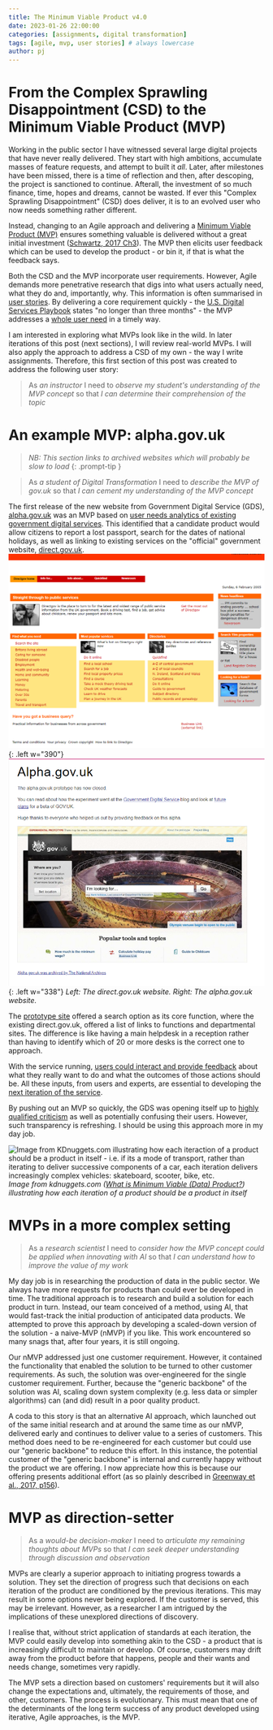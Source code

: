 ```yaml
---
title: The Minimum Viable Product v4.0
date: 2023-01-26 22:00:00 
categories: [assignments, digital transformation]
tags: [agile, mvp, user stories] # always lowercase
author: pj
---
```

# From the Complex Sprawling Disappointment (CSD) to the Minimum Viable Product (MVP)
 
Working in the public sector I have witnessed several large digital projects that have never really delivered. They start with high ambitions, accumulate masses of feature requests, and attempt to built it _all_. Later, after milestones have been missed, there is a time of reflection and then, after descoping, the project is sanctioned to continue. Afterall, the investment of so much finance, time, hopes and dreams, cannot be wasted. If ever this "Complex Sprawling Disappointment" (CSD) does deliver, it is to an evolved user who now needs something rather different.

Instead, changing to an Agile approach and delivering a [Minimum Viable Product (MVP)](https://en.wikipedia.org/wiki/Minimum_viable_product) ensures something valuable is delivered without a great initial investment ([Schwartz, 2017 Ch3](https://itrevolution.com/product/a-seat-at-the-table/)). The MVP then elicits user feedback which can be used to develop the product - or bin it, if that is what the feedback says.

Both the CSD and the MVP incorporate user requirements. However, Agile demands more penetrative research that digs into what users actually need, what they do and, importantly, why. This information is often summarised in [user stories](https://www.gov.uk/service-manual/agile-delivery/writing-user-stories). By delivering a core requirement quickly - the [U.S. Digital Services Playbook](https://playbook.cio.gov/) states "no longer than three months" - the MVP addresses a [whole user need](https://apolitical.co/solution-articles/en/transforming-governments-website) in a timely way.

I am interested in exploring what MVPs look like in the wild. In later iterations of this post (next sections), I will review real-world MVPs. I will also apply the approach to address a CSD of my own - the way I write assignments. Therefore, this first section of this post was created to address the following user story:

> As _an instructor_ I need to _observe my student's understanding of the MVP concept_ so that _I can determine their comprehension of the topic_

# An example MVP: alpha.gov.uk

> _NB: This section links to archived websites which will probably be slow to load_
{: .prompt-tip }

> As _a student of Digital Transformation_ I need to _describe the MVP of gov.uk_ so that _I can cement my understanding of the MVP concept_ 

The first release of the new website from Government Digital Service (GDS), [alpha.gov.uk](https://webarchive.nationalarchives.gov.uk/ukgwa/20111004104546/http://alpha.gov.uk/) was an MVP based on [user needs analytics of existing government digital services](https://web.archive.org/web/20120403153730/http://digital.cabinetoffice.gov.uk/2011/05/23/what-was-the-evidence-users-information-needs-and-analytics/). This identified that a candidate product would allow citizens to report a lost passport, search for the dates of national holidays, as well as linking to existing services on the "official" government website, [direct.gov.uk](https://web.archive.org/web/20050206042150/http://www.direct.gov.uk/Homepage/fs/en). 
![The direct.gov.uk website, accessed on web.archive.org](/assets/img/direct.gov.uk_wayback_2004_04_30.png){: .left w="390"}
![The alpha.gov.uk website, accessed on web.archive.org](/assets/img/alpha.gov.uk_wayback_2011-05-11.png){: .left w="338"}
_Left: The direct.gov.uk website. Right: The alpha.gov.uk website._

The [prototype site](https://gds.blog.gov.uk/about-alpha/) offered a search option as its core function, where the existing direct.gov.uk, offered a list of links to functions and departmental sites. The difference is like having a main helpdesk in a reception rather than having to identify which of 20 or more desks is the correct one to approach.

With the service running, [users could interact and provide feedback](https://gds.blog.gov.uk/2011/07/29/alpha-gov-uk-wrap-up/) about what they really want to do and what the outcomes of those actions should be. All these inputs, from users and experts, are essential to developing the [next iteration of the service](https://web.archive.org/web/20111205164903/http://digital.cabinetoffice.gov.uk/2011/08/11/gov-uk-from-alpha-to-beta/).

By pushing out an MVP so quickly, the GDS was opening itself up to [highly qualified criticism](https://web.archive.org/web/20120403153730/http://www.disambiguity.com/alphagov/) as well as potentially confusing their users. However, such transparency is refreshing. I should be using this approach more in my day job. 

![Image from KDnuggets.com illustrating how each iteraction of a product should be a product in itself - i.e. if its a mode of transport, rather than iterating to deliver successive components of a car, each iteration delivers increasingly complex vehicles: skateboard, scooter, bike, etc.](https://cdn-images-1.medium.com/max/800/1*hJYxnfs6npD09IuX4606OQ.png)
_Image from kdnuggets.com (<a href="https://www.kdnuggets.com/2018/07/minimum-viable-data-product.html">What is Minimum Viable (Data) Product?</a>) illustrating how each iteration of a product should be a product in itself_

# MVPs in a more complex setting

> As a _research scientist_ I need to _consider how the MVP concept could be applied when innovating with AI_ so that _I can understand how to improve the value of my work_  

My day job is in researching the production of data in the public sector. We always have more requests for products than could ever be developed in time. The traditional approach is to research and build a solution for each product in turn. Instead, our team conceived of a method, using AI, that would fast-track the initial production of anticipated data products. We attempted to prove this approach by developing a scaled-down version of the solution - a naive-MVP (nMVP) if you like. This work encountered so many snags that, after four years, it is still ongoing.

Our nMVP addressed just one customer requirement. However, it contained the functionality that enabled the solution to be turned to other customer requirements. As such, the solution was over-engineered for the single customer requirement. Further, because the "generic backbone" of the solution was AI, scaling down system complexity (e.g. less data or simpler algorithms) can (and did) result in a poor quality product.

A coda to this story is that an alternative AI approach, which launched out of the same initial research and at around the same time as our nMVP, delivered early and continues to deliver value to a series of customers. This method does need to be re-engineered for each customer but could use our "generic backbone" to reduce this effort. In this instance, the potential customer of the "generic backbone" is internal and currently happy without the product we are offering. I now appreciate how this is because our offering presents additional effort (as so plainly described in [Greenway et al., 2017, p156](https://www.andrewgreenway.com/book)).

# MVP as direction-setter

> As a _would-be decision-maker_ I need to _articulate my remaining thoughts about MVPs_ so that _I can seek deeper understanding through discussion and observation_ 

MVPs are clearly a superior approach to initiating progress towards a solution. They set the direction of progress such that decisions on each iteration of the product are conditioned by the previous iterations. This may result in some options never being explored. If the customer is served, this may be irrelevant. However, as a researcher I am intrigued by the implications of these unexplored directions of discovery. 

I realise that, without strict application of standards at each iteration, the MVP could easily develop into something akin to the CSD - a product that is increasingly difficult to maintain or develop. Of course, customers may drift away from the product before that happens, people and their wants and needs change, sometimes very rapidly.

The MVP sets a direction based on customers' requirements but it will also change the expectations and, ultimately, the requirements of those, and other, customers. The process is evolutionary. This must mean that one of the determinants of the long term success of any product developed using iterative, Agile approaches, is the MVP.